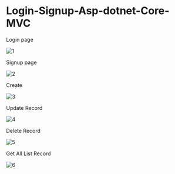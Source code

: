 # Login-Signup-Asp-dotnet-Core-MVC
Login page

![1](https://github.com/user-attachments/assets/29d702d5-d997-43f1-a55e-695071a7bdb2)


Signup page

![2](https://github.com/user-attachments/assets/1b1722ec-6353-431a-baf1-58d8831ff910)

Create 

![3](https://github.com/user-attachments/assets/4dfa623c-7407-4f76-a8cc-f2235b2855c7)


Update Record

![4](https://github.com/user-attachments/assets/7f232bda-435b-4a04-be8d-bc48c19a3ef6)

Delete Record

![5](https://github.com/user-attachments/assets/dc6cc736-3ee7-4c6b-8863-9425a328594a)

Get All List Record

![6](https://github.com/user-attachments/assets/11689633-b3a3-4f97-9af1-30b6e95d01d7)



